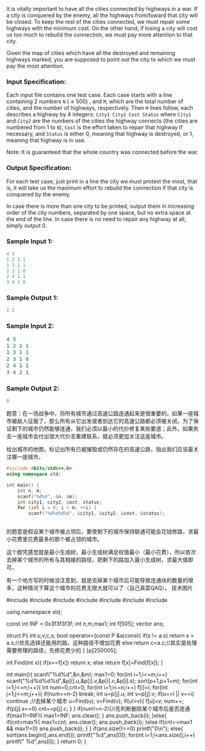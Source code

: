 
<p>It is vitally important to have all the cities connected by highways in a war.  If a city is conquered by the enemy, all the highways from/toward that city will be closed.  To keep the rest of the cities connected, we must repair some highways with the minimum cost.  On the other hand, if losing a city will cost us too much to rebuild the connection, we must pay more attention to that city.</p>
<p>Given the map of cities which have all the destroyed and remaining highways marked, you are supposed to point out the city to which we must pay the most attention.</p>
<h3 id="input-specification-">Input Specification:</h3>

Each input file contains one test case. Each case starts with a line containing 2 numbers `N` ($\le 500$) , and <code>M</code>, which are the total number of cities, and the number of highways, respectively.  Then <code>M</code> lines follow, each describes a highway by 4 integers: <code>City1 City2 Cost Status</code> where <code>City1</code> and <code>City2</code> are the numbers of the cities the highway connects (the cities are numbered from 1 to <code>N</code>), <code>Cost</code> is the effort taken to repair that highway if necessary, and <code>Status</code> is either 0, meaning that highway is destroyed, or 1, meaning that highway is in use.
<p>Note: It is guaranteed that the whole country was connected before the war.</p>
<h3 id="output-specification-">Output Specification:</h3>
<p>For each test case, just print in a line the city we must protest the most, that is, it will take us the maximum effort to rebuild the connection if that city is conquered by the enemy.</p>
<p>In case there is more than one city to be printed, output them in increasing order of the city numbers, separated by one space, but no extra space at the end of the line.  In case there is no need to repair any highway at all, simply output 0.</p>
<h3 id="sample-input-1-">Sample Input 1:</h3>

```swift
4 5
1 2 1 1
1 3 1 1
2 3 1 0
2 4 1 1
3 4 1 0
```

<h3>Sample Output 1:</h3>

```swift
1 2
```
<h3>Sample Input 2:

```swift
4 5
1 2 1 1
1 3 1 1
2 3 1 0
2 4 1 1
3 4 2 1
```

<h3 id="sample-output-2-">Sample Output 2:</h3>

```swift
0
```
题意：在一场战争中，将所有城市通过高速公路连通起来是很重要的。如果一座城市被敌人征服了，那么所有从它出发或者到达它的高速公路都必须被关闭。为了保证剩下的城市仍然能够连通，我们必须以最小的代价修复某些要道；此外，如果失去一座城市会付出很大代价去重建联系，就必须更加关注这座城市。

给出城市的地图，标记出所有已被摧毁或仍然存在的高速公路，指出我们应该最关注哪一座城市。

```cpp
#include <bits/stdc++.h>
using namespace std;

int main() {
	int n, m;
	scanf("%d%d", &n, &m);
	int city1, city2, cost, status;
	for (int i = 0; i < m; ++i) {
		scanf("%d%d%d%d", &city1, &city2, &cost, &status);
		
```
的题意是假设某个城市被占领后，要使剩下的城市保持联通可能会花钱修路，求最小花费里花费最多的那个被占领的城市。

这个题凭感觉就是最小生成树，最小生成树满足权值最小（最小花费），所以依次去掉某个城市的所有与其相接的路径，把剩下的路加入最小生成树，求最大值即可。

有一个地方写的时候没注意到，就是去掉某个城市后可能导致连通块的数量的增多，这种情况下算这个城市的花费无限大就可以了（自己真菜QAQ）。
技术图片

#include <iostream>
#include <cstdio>
#include <algorithm>
#include <cstring>
#include <queue>
#include <vector>
#include <cmath>

using namespace std;

const int INF = 0x3f3f3f3f;
int n,m,max1;
int f[505];
vector<int> ans;

struct P{
    int u,v,c,s;
    bool operator<(const P &a)const{
        if(s != a.s) return s > a.s;//优先选择还能用的路，这种路径不增加花费
        else return c<a.c;//其实是处理需要修理的路径，先修花费少的
    }
}p[250005];

int Find(int x){
    if(x==f[x]) return x;
    else return f[x]=Find(f[x]);
}

int main(){
    scanf("%d%d",&n,&m);
    max1=0;
    for(int i=1;i<=m;i++)
        scanf("%d%d%d%d",&p[i].u,&p[i].v,&p[i].c,&p[i].s);
    sort(p+1,p+1+m);
    for(int i=1;i<=n;i++){
        int num=0,cnt=0;
        for(int i=1;i<=n;i++) f[i]=i;
        for(int j=1;j<=m;j++){
            if(num==n-2) break;
            int u=p[j].u;
            int v=p[j].v;
            if(u==i || v==i) continue ;//去掉某个城市
            u=Find(u);
            v=Find(v);
            if(u!=v){
                f[u]=v;
                num++;
                if(p[j].s==0) cnt+=p[j].c;
            }
        }
        if(num!=n-2){//先判断删除某个城市后是否连通
            if(max1!=INF){
                max1=INF;
                ans.clear();
            }
            ans.push_back(i);
        }else{
            if(cnt>max1){
                max1=cnt;
                ans.clear();
                ans.push_back(i);
            }else if(cnt==max1 && max1!=0)
                ans.push_back(i);
        }
    }
    if(ans.size()==0) printf("0\n");
    else{
        sort(ans.begin(),ans.end());
        printf("%d",ans[0]);
        for(int i=1;i<ans.size();i++)
            printf(" %d",ans[i]);
    }
    return 0;
}


